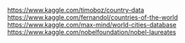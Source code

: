 https://www.kaggle.com/timoboz/country-data
https://www.kaggle.com/fernandol/countries-of-the-world
https://www.kaggle.com/max-mind/world-cities-database
https://www.kaggle.com/nobelfoundation/nobel-laureates
